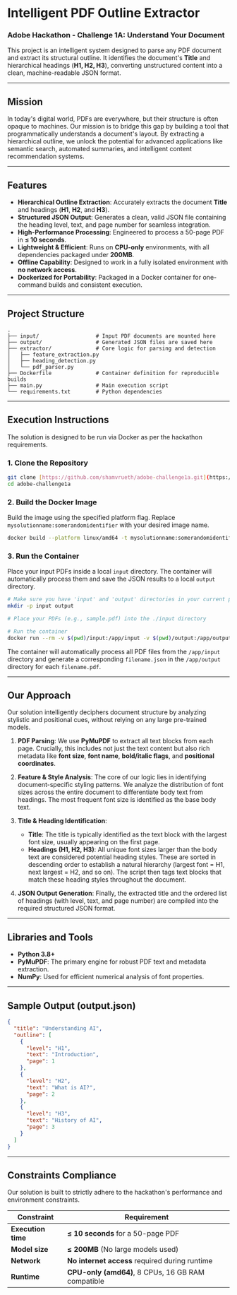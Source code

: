 # Intelligent PDF Outline Extractor

### Adobe Hackathon - Challenge 1A: Understand Your Document

This project is an intelligent system designed to parse any PDF document and extract its structural outline. It identifies the document's **Title** and hierarchical headings (**H1, H2, H3**), converting unstructured content into a clean, machine-readable JSON format.

***

## Mission

In today's digital world, PDFs are everywhere, but their structure is often opaque to machines. Our mission is to bridge this gap by building a tool that programmatically understands a document's layout. By extracting a hierarchical outline, we unlock the potential for advanced applications like semantic search, automated summaries, and intelligent content recommendation systems.

***

## Features

* **Hierarchical Outline Extraction**: Accurately extracts the document **Title** and headings (**H1**, **H2**, and **H3**).
* **Structured JSON Output**: Generates a clean, valid JSON file containing the heading level, text, and page number for seamless integration.
* **High-Performance Processing**: Engineered to process a 50-page PDF in **≤ 10 seconds**.
* **Lightweight & Efficient**: Runs on **CPU-only** environments, with all dependencies packaged under **200MB**.
* **Offline Capability**: Designed to work in a fully isolated environment with **no network access**.
* **Dockerized for Portability**: Packaged in a Docker container for one-command builds and consistent execution.

***

## Project Structure

```text
.
├── input/                  # Input PDF documents are mounted here
├── output/                 # Generated JSON files are saved here
├── extractor/              # Core logic for parsing and detection
│   ├── feature_extraction.py
│   ├── heading_detection.py
│   └── pdf_parser.py
├── Dockerfile              # Container definition for reproducible builds
├── main.py                 # Main execution script
└── requirements.txt        # Python dependencies
```

***

## Execution Instructions

The solution is designed to be run via Docker as per the hackathon requirements.

### 1. Clone the Repository

```bash
git clone [https://github.com/shamvrueth/adobe-challenge1a.git](https://github.com/shamvrueth/adobe-challenge1a.git)
cd adobe-challenge1a
```

### 2. Build the Docker Image

Build the image using the specified platform flag. Replace `mysolutionname:somerandomidentifier` with your desired image name.

```bash
docker build --platform linux/amd64 -t mysolutionname:somerandomidentifier .
```

### 3. Run the Container

Place your input PDFs inside a local `input` directory. The container will automatically process them and save the JSON results to a local `output` directory.

```bash
# Make sure you have 'input' and 'output' directories in your current path
mkdir -p input output

# Place your PDFs (e.g., sample.pdf) into the ./input directory

# Run the container
docker run --rm -v $(pwd)/input:/app/input -v $(pwd)/output:/app/output --network none mysolutionname:somerandomidentifier
```

The container will automatically process all PDF files from the `/app/input` directory and generate a corresponding `filename.json` in the `/app/output` directory for each `filename.pdf`.

***

## Our Approach

Our solution intelligently deciphers document structure by analyzing stylistic and positional cues, without relying on any large pre-trained models.

1.  **PDF Parsing**: We use **PyMuPDF** to extract all text blocks from each page. Crucially, this includes not just the text content but also rich metadata like **font size**, **font name**, **bold/italic flags**, and **positional coordinates**.

2.  **Feature & Style Analysis**: The core of our logic lies in identifying document-specific styling patterns. We analyze the distribution of font sizes across the entire document to differentiate body text from headings. The most frequent font size is identified as the base body text.

3.  **Title & Heading Identification**:
    * **Title**: The title is typically identified as the text block with the largest font size, usually appearing on the first page.
    * **Headings (H1, H2, H3)**: All unique font sizes larger than the body text are considered potential heading styles. These are sorted in descending order to establish a natural hierarchy (largest font = H1, next largest = H2, and so on). The script then tags text blocks that match these heading styles throughout the document.

4.  **JSON Output Generation**: Finally, the extracted title and the ordered list of headings (with level, text, and page number) are compiled into the required structured JSON format.

***

## Libraries and Tools

* **Python 3.8+**
* **PyMuPDF**: The primary engine for robust PDF text and metadata extraction.
* **NumPy**: Used for efficient numerical analysis of font properties.

***

## Sample Output (output.json)

```json
{
  "title": "Understanding AI",
  "outline": [
    {
      "level": "H1",
      "text": "Introduction",
      "page": 1
    },
    {
      "level": "H2",
      "text": "What is AI?",
      "page": 2
    },
    {
      "level": "H3",
      "text": "History of AI",
      "page": 3
    }
  ]
}
```

***

## Constraints Compliance

Our solution is built to strictly adhere to the hackathon's performance and environment constraints.

| Constraint         | Requirement                                      |
| ------------------ | ------------------------------------------------ |
| **Execution time** | **≤ 10 seconds** for a 50-page PDF               |
| **Model size** | **≤ 200MB** (No large models used)               |
| **Network** | **No internet access** required during runtime   |
| **Runtime** | **CPU-only (amd64)**, 8 CPUs, 16 GB RAM compatible |
